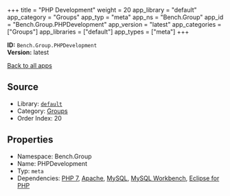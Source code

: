 ﻿+++
title = "PHP Development"
weight = 20
app_library = "default"
app_category = "Groups"
app_typ = "meta"
app_ns = "Bench.Group"
app_id = "Bench.Group.PHPDevelopment"
app_version = "latest"
app_categories = ["Groups"]
app_libraries = ["default"]
app_types = ["meta"]
+++

**ID:** `Bench.Group.PHPDevelopment`  
**Version:** latest  
<!--more-->

[Back to all apps](/apps/)

## Source

* Library: [`default`](/app_libraries/default)
* Category: [Groups](/app_categories/groups)
* Order Index: 20

## Properties

* Namespace: Bench.Group
* Name: PHPDevelopment
* Typ: `meta`
* Dependencies: [PHP 7](/apps/Bench.PHP7), [Apache](/apps/Bench.Apache), [MySQL](/apps/Bench.MySQL), [MySQL Workbench](/apps/Bench.MySQLWB), [Eclipse for PHP](/apps/Bench.EclipsePHP)

